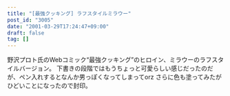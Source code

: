 ```yaml
---
title: "[最強クッキング] ラフスタイルミラウー"
post_id: "3005"
date: "2001-03-29T17:24:47+09:00"
draft: false
tag: []
---
```



野沢プロト氏のWebコミック“最強クッキング”のヒロイン、ミラウーのラフスタイルバージョン。 下書きの段階ではもうちょっと可愛らしい感じだったのだが、ペン入れするとなんか男っぽくなってしまってorz さらに色も塗ってみたがひどいことになったので封印。
